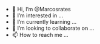- 👋 Hi, I’m @Marcosrates
- 👀 I’m interested in ...
- 🌱 I’m currently learning ...
- 💞️ I’m looking to collaborate on ...
- 📫 How to reach me ...

<!---
Marcosrates/Marcosrates is a ✨ special ✨ repository because its `README.md` (this file) appears on your GitHub profile.
You can click the Preview link to take a look at your changes.
--->

